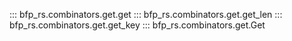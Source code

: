 ::: bfp_rs.combinators.get.get
::: bfp_rs.combinators.get.get_len
::: bfp_rs.combinators.get.get_key
::: bfp_rs.combinators.get.Get
